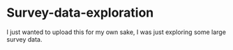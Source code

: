 # Survey-data-exploration
I just wanted to upload this for my own sake, I was just exploring some large survey data.
